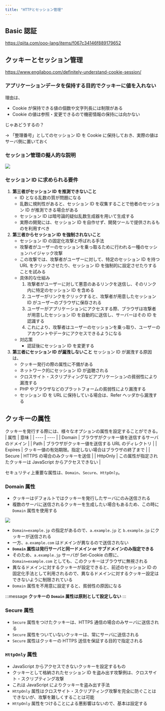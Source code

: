 ```yaml
---
title: "HTTPとセッション管理"
---
```


## Basic 認証

https://qiita.com/ooo-lang/items/f067c34146f889179652

## クッキーとセッション管理

https://www.engilaboo.com/definitely-understand-cookie-session/

### アプリケーションデータを保持する目的でクッキーに値を入れない

理由は、

- Cookie が保持できる値の個数や文字列長には制限がある
- Cookie の値は参照・変更できるので機密情報の保持には向かない

じゃあどうするの？

→ 「整理番号」としてのセッション ID を Cookie に保持しておき、実際の値はサーバ側に置いておく

### セッション管理の擬人的な説明

![](https://storage.googleapis.com/zenn-user-upload/ee84fc8b463a-20231126.png)

### セッション ID に求められる要件

1. **第三者がセッション ID を推測できないこと**
   - ID となる乱数の質が問題になる
   - 乱数に規則性があると、セッション ID を収集することで他者のセッション ID が推測できる場合がある
   - セッション ID は暗号論的疑似乱数生成器を用いて生成する
   - 実際の開発には、セッション ID を自作せず、開発ツールで提供されるものを利用すべき
2. **第三者からセッション ID を強制されないこと**
   - セッション ID の固定化攻撃と呼ばれる手法
   - 攻撃者がユーザーのセッションを乗っ取るために行われる一種のセッションハイジャック攻撃
   - この攻撃では、攻撃者がユーザーに対して、特定のセッション ID を持つ URL をクリックさせたり、セッション ID を強制的に設定させたりすることを試みる
   - 具体的な仕組み
     1. 攻撃者がユーザーに対して悪意のあるリンクを送信し、そのリンク内に特定のセッション ID を含める
     2. ユーザーがリンクをクリックすると、攻撃者が用意したセッション ID がユーザーのブラウザに保存される
     3. ユーザーがアプリケーションにアクセスする際、ブラウザは攻撃者が用意したセッション ID を自動的に送信し、サーバーはその ID を認識する
     4. これにより、攻撃者はユーザーのセッションを乗っ取り、ユーザーのアカウントやデータにアクセスできるようになる
   - 対応策
     - 認証後にセッション ID を変更する
3. **第三者にセッション ID が漏洩しないこと**
   セッション ID が漏洩する原因は、
   - クッキー発行の際の属性に不備がある
   - ネットワーク的にセッション ID が盗聴される
   - クロスサイト・スクリプティングなどアプリケーションの貧弱性により漏洩する
   - PHP やブラウザなどのプラットフォームの貧弱性により漏洩する
   - セッション ID を URL に保持している場合は、Refer ヘッダから漏洩する

## クッキーの属性

クッキーを発行する際には、様々なオプションの属性を設定することができる。
| 属性 | 意味 |
| ---- | ---- |
| Domain | ブラウザがクッキー値を送信するサーバのドメイン |
| Path | ブラウザがクッキー値を送信する URL のディレクトリ |
| Expires | クッキー値の有効期限。指定しない場合はブラウザの終了まで |
| Secure | HTTPS の場合のみクッキーを送信 |
| HttpOnly | この属性が指定されたクッキーは JavaScript からアクセスできない |

セキュリティ上重要な属性は、`Domain`、`Secure`、`HttpOnly`。

### Domain 属性

- クッキーはデフォルトではクッキーを発行したサーバにのみ送信される
- 複数のサーバに送信されるクッキーを生成したい場合もあるため、この時に `Domain` 属性を使用する

![](https://storage.googleapis.com/zenn-user-upload/bb34d19a2528-20231216.png)

- `Domain=example.jp` の指定があるので、`a.example.jp` と `b.example.jp` にクッキーが送信される
- 一方、`a.example.com` はドメインが異なるので送信されない
- **`Domain` 属性は発行サーバと同一ドメイン or サブドメインのみ指定できる**
- そのため、`a.example.jp` サーバが Set-Cookie の際に、`Domain=example.com` としても、このクッキーはブラウザに無視される
- 異なるドメインに対するクッキーが設定できると、前述のセッション ID の固定化手法として利用されるので、異なるドメインに対するクッキー設定はできないように制限されている
- `Domain` 属性を不用意に設定すると、貧弱性の原因になる

:::message
**クッキーの `Domain` 属性は原則として設定しない**
:::

### Secure 属性

- `Secure` 属性をつけたクッキーは、HTTPS 通信の場合のみサーバに送信される
- `Secure` 属性をついていないクッキーは、常にサーバに送信される
- `Secure` 属性はクッキーの HTTPS 送信を保証する目的で指定される

### `HttpOnly` 属性

- JavaScript からアクセスできないクッキーを設定するもの
- クッキーとして格納されたセッション ID を盗み出す攻撃例は、クロスサイト・スクリプティング攻撃
- これは JavaScript によりクッキーを盗み出す手法
- `HttpOnly` 属性はクロスサイト・スクリプティング攻撃を完全に防ぐことはできないが、攻撃を難しくすることは可能
- `HttpOnly` 属性をつけることによる悪影響はないので、基本は設定する
